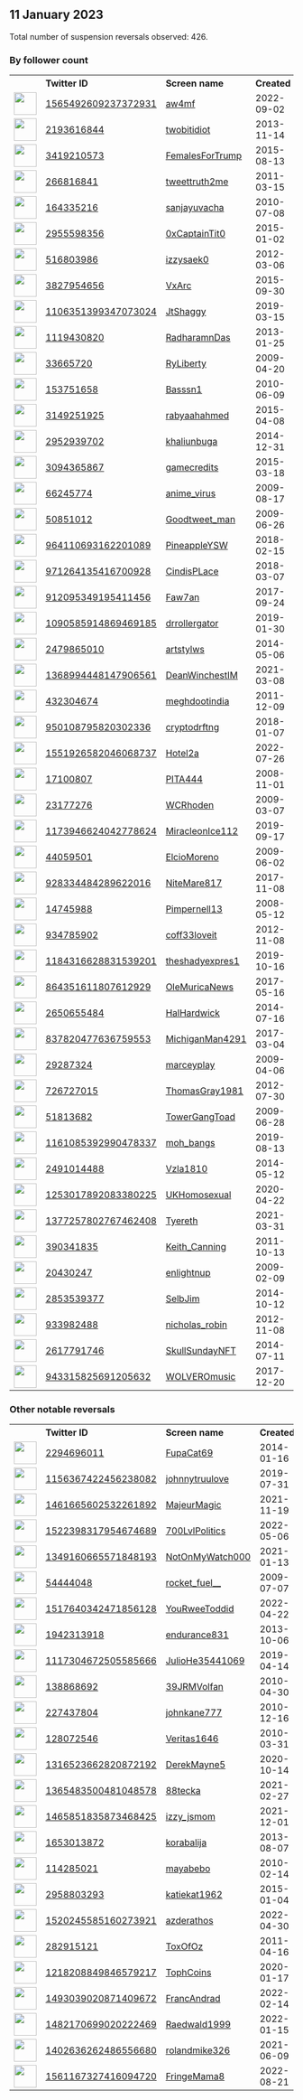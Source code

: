 
## 11 January 2023
Total number of suspension reversals observed: 426.

### By follower count
<table><tr><th></th><th align="left">Twitter ID</th><th align="left">Screen name</th>
<th align="left">Created</th><th align="left">Status</th><th align="left">Suspended</th><th align="left">Followers</th>
<tr><td><a href="https://pbs.twimg.com/profile_images/1572941416048873475/mxm578Ct_normal.jpg"><img src="https://pbs.twimg.com/profile_images/1572941416048873475/mxm578Ct_normal.jpg" width="40px" height="40px" align="center"/></a></td><td><a href="https://twitter.com/intent/user?user_id=1565492609237372931">1565492609237372931</a></td><td><a href="https://twitter.com/aw4mf">aw4mf</a></td><td>2022-09-02</td><td align="center"></td><td>2022-12-30</td><td>504975</td></tr>
<tr><td><a href="https://pbs.twimg.com/profile_images/1574392800963174402/mea0sjf2_normal.jpg"><img src="https://pbs.twimg.com/profile_images/1574392800963174402/mea0sjf2_normal.jpg" width="40px" height="40px" align="center"/></a></td><td><a href="https://twitter.com/intent/user?user_id=2193616844">2193616844</a></td><td><a href="https://twitter.com/twobitidiot">twobitidiot</a></td><td>2013-11-14</td><td align="center"></td><td>2023-01-07</td><td>323813</td></tr>
<tr><td><a href="https://pbs.twimg.com/profile_images/1657087551469936647/3UNpGa4m_normal.jpg"><img src="https://pbs.twimg.com/profile_images/1657087551469936647/3UNpGa4m_normal.jpg" width="40px" height="40px" align="center"/></a></td><td><a href="https://twitter.com/intent/user?user_id=3419210573">3419210573</a></td><td><a href="https://twitter.com/FemalesForTrump">FemalesForTrump</a></td><td>2015-08-13</td><td align="center"></td><td></td><td>120888</td></tr>
<tr><td><a href="https://pbs.twimg.com/profile_images/1433491184165572618/a-SfaJgH_normal.jpg"><img src="https://pbs.twimg.com/profile_images/1433491184165572618/a-SfaJgH_normal.jpg" width="40px" height="40px" align="center"/></a></td><td><a href="https://twitter.com/intent/user?user_id=266816841">266816841</a></td><td><a href="https://twitter.com/tweettruth2me">tweettruth2me</a></td><td>2011-03-15</td><td align="center"></td><td>2022-11-17</td><td>92804</td></tr>
<tr><td><a href="https://pbs.twimg.com/profile_images/1132508105198039040/OfzZfH6V_normal.jpg"><img src="https://pbs.twimg.com/profile_images/1132508105198039040/OfzZfH6V_normal.jpg" width="40px" height="40px" align="center"/></a></td><td><a href="https://twitter.com/intent/user?user_id=164335216">164335216</a></td><td><a href="https://twitter.com/sanjayuvacha">sanjayuvacha</a></td><td>2010-07-08</td><td align="center"></td><td></td><td>90418</td></tr>
<tr><td><a href="https://pbs.twimg.com/profile_images/1647754430534782976/D5vRQ73__normal.jpg"><img src="https://pbs.twimg.com/profile_images/1647754430534782976/D5vRQ73__normal.jpg" width="40px" height="40px" align="center"/></a></td><td><a href="https://twitter.com/intent/user?user_id=2955598356">2955598356</a></td><td><a href="https://twitter.com/0xCaptainTit0">0xCaptainTit0</a></td><td>2015-01-02</td><td align="center"></td><td>2022-12-27</td><td>82049</td></tr>
<tr><td><a href="https://pbs.twimg.com/profile_images/1637577994750271489/liUs-bhh_normal.jpg"><img src="https://pbs.twimg.com/profile_images/1637577994750271489/liUs-bhh_normal.jpg" width="40px" height="40px" align="center"/></a></td><td><a href="https://twitter.com/intent/user?user_id=516803986">516803986</a></td><td><a href="https://twitter.com/izzysaek0">izzysaek0</a></td><td>2012-03-06</td><td align="center"></td><td></td><td>62881</td></tr>
<tr><td><a href="https://pbs.twimg.com/profile_images/1523393644396486656/LosD4TC1_normal.jpg"><img src="https://pbs.twimg.com/profile_images/1523393644396486656/LosD4TC1_normal.jpg" width="40px" height="40px" align="center"/></a></td><td><a href="https://twitter.com/intent/user?user_id=3827954656">3827954656</a></td><td><a href="https://twitter.com/VxArc">VxArc</a></td><td>2015-09-30</td><td align="center"></td><td>2022-09-30</td><td>62782</td></tr>
<tr><td><a href="https://pbs.twimg.com/profile_images/1385046416725319686/0mVau5Xr_normal.jpg"><img src="https://pbs.twimg.com/profile_images/1385046416725319686/0mVau5Xr_normal.jpg" width="40px" height="40px" align="center"/></a></td><td><a href="https://twitter.com/intent/user?user_id=1106351399347073024">1106351399347073024</a></td><td><a href="https://twitter.com/JtShaggy">JtShaggy</a></td><td>2019-03-15</td><td align="center"></td><td>2023-01-03</td><td>54632</td></tr>
<tr><td><a href="https://pbs.twimg.com/profile_images/1391309505590284288/kj7OgJ0H_normal.jpg"><img src="https://pbs.twimg.com/profile_images/1391309505590284288/kj7OgJ0H_normal.jpg" width="40px" height="40px" align="center"/></a></td><td><a href="https://twitter.com/intent/user?user_id=1119430820">1119430820</a></td><td><a href="https://twitter.com/RadharamnDas">RadharamnDas</a></td><td>2013-01-25</td><td align="center"></td><td>2022-11-21</td><td>50480</td></tr>
<tr><td><a href="https://pbs.twimg.com/profile_images/1179270612096651265/buGHnc3i_normal.jpg"><img src="https://pbs.twimg.com/profile_images/1179270612096651265/buGHnc3i_normal.jpg" width="40px" height="40px" align="center"/></a></td><td><a href="https://twitter.com/intent/user?user_id=33665720">33665720</a></td><td><a href="https://twitter.com/RyLiberty">RyLiberty</a></td><td>2009-04-20</td><td align="center"></td><td></td><td>48229</td></tr>
<tr><td><a href="https://pbs.twimg.com/profile_images/1354214268883902464/ThvQ3r8B_normal.jpg"><img src="https://pbs.twimg.com/profile_images/1354214268883902464/ThvQ3r8B_normal.jpg" width="40px" height="40px" align="center"/></a></td><td><a href="https://twitter.com/intent/user?user_id=153751658">153751658</a></td><td><a href="https://twitter.com/Basssn1">Basssn1</a></td><td>2010-06-09</td><td align="center"></td><td>2022-11-22</td><td>45036</td></tr>
<tr><td><a href="https://pbs.twimg.com/profile_images/1623497262084108289/KCDkQ05N_normal.jpg"><img src="https://pbs.twimg.com/profile_images/1623497262084108289/KCDkQ05N_normal.jpg" width="40px" height="40px" align="center"/></a></td><td><a href="https://twitter.com/intent/user?user_id=3149251925">3149251925</a></td><td><a href="https://twitter.com/rabyaahahmed">rabyaahahmed</a></td><td>2015-04-08</td><td align="center"></td><td>2023-01-10</td><td>40340</td></tr>
<tr><td><a href="https://pbs.twimg.com/profile_images/1510609422342828033/yy-H0BFO_normal.jpg"><img src="https://pbs.twimg.com/profile_images/1510609422342828033/yy-H0BFO_normal.jpg" width="40px" height="40px" align="center"/></a></td><td><a href="https://twitter.com/intent/user?user_id=2952939702">2952939702</a></td><td><a href="https://twitter.com/khaliunbuga">khaliunbuga</a></td><td>2014-12-31</td><td align="center"></td><td>2022-04-09</td><td>37372</td></tr>
<tr><td><a href="https://pbs.twimg.com/profile_images/1484347380585562115/vK2NicFW_normal.jpg"><img src="https://pbs.twimg.com/profile_images/1484347380585562115/vK2NicFW_normal.jpg" width="40px" height="40px" align="center"/></a></td><td><a href="https://twitter.com/intent/user?user_id=3094365867">3094365867</a></td><td><a href="https://twitter.com/gamecredits">gamecredits</a></td><td>2015-03-18</td><td align="center"></td><td>2022-12-26</td><td>36213</td></tr>
<tr><td><a href="https://pbs.twimg.com/profile_images/1628910436560011265/WqsYVOuL_normal.jpg"><img src="https://pbs.twimg.com/profile_images/1628910436560011265/WqsYVOuL_normal.jpg" width="40px" height="40px" align="center"/></a></td><td><a href="https://twitter.com/intent/user?user_id=66245774">66245774</a></td><td><a href="https://twitter.com/anime_virus">anime_virus</a></td><td>2009-08-17</td><td align="center"></td><td>2023-01-08</td><td>32147</td></tr>
<tr><td><a href="https://pbs.twimg.com/profile_images/1347063976585293826/11EjcLnX_normal.jpg"><img src="https://pbs.twimg.com/profile_images/1347063976585293826/11EjcLnX_normal.jpg" width="40px" height="40px" align="center"/></a></td><td><a href="https://twitter.com/intent/user?user_id=50851012">50851012</a></td><td><a href="https://twitter.com/Goodtweet_man">Goodtweet_man</a></td><td>2009-06-26</td><td align="center"></td><td>2022-10-28</td><td>27851</td></tr>
<tr><td><a href="https://pbs.twimg.com/profile_images/1542828517494296576/0j1vWNxF_normal.jpg"><img src="https://pbs.twimg.com/profile_images/1542828517494296576/0j1vWNxF_normal.jpg" width="40px" height="40px" align="center"/></a></td><td><a href="https://twitter.com/intent/user?user_id=964110693162201089">964110693162201089</a></td><td><a href="https://twitter.com/PineappleYSW">PineappleYSW</a></td><td>2018-02-15</td><td align="center"></td><td>2023-01-04</td><td>23809</td></tr>
<tr><td><a href="https://pbs.twimg.com/profile_images/1642660602320666624/5UtdrzNW_normal.jpg"><img src="https://pbs.twimg.com/profile_images/1642660602320666624/5UtdrzNW_normal.jpg" width="40px" height="40px" align="center"/></a></td><td><a href="https://twitter.com/intent/user?user_id=971264135416700928">971264135416700928</a></td><td><a href="https://twitter.com/CindisPLace">CindisPLace</a></td><td>2018-03-07</td><td align="center"></td><td>2022-10-05</td><td>22717</td></tr>
<tr><td><a href="https://pbs.twimg.com/profile_images/1396775316627103747/kFivFIgf_normal.jpg"><img src="https://pbs.twimg.com/profile_images/1396775316627103747/kFivFIgf_normal.jpg" width="40px" height="40px" align="center"/></a></td><td><a href="https://twitter.com/intent/user?user_id=912095349195411456">912095349195411456</a></td><td><a href="https://twitter.com/Faw7an">Faw7an</a></td><td>2017-09-24</td><td align="center"></td><td>2022-12-18</td><td>22595</td></tr>
<tr><td><a href="https://pbs.twimg.com/profile_images/1615536746720100354/XWp3rYPO_normal.jpg"><img src="https://pbs.twimg.com/profile_images/1615536746720100354/XWp3rYPO_normal.jpg" width="40px" height="40px" align="center"/></a></td><td><a href="https://twitter.com/intent/user?user_id=1090585914869469185">1090585914869469185</a></td><td><a href="https://twitter.com/drrollergator">drrollergator</a></td><td>2019-01-30</td><td align="center"></td><td>2023-01-10</td><td>18499</td></tr>
<tr><td><a href="https://pbs.twimg.com/profile_images/1654269345109778432/Mw-VVyTS_normal.jpg"><img src="https://pbs.twimg.com/profile_images/1654269345109778432/Mw-VVyTS_normal.jpg" width="40px" height="40px" align="center"/></a></td><td><a href="https://twitter.com/intent/user?user_id=2479865010">2479865010</a></td><td><a href="https://twitter.com/artstylws">artstylws</a></td><td>2014-05-06</td><td align="center">🔒</td><td></td><td>15603</td></tr>
<tr><td><a href="https://pbs.twimg.com/profile_images/1657488103857070080/7l1hgm5T_normal.jpg"><img src="https://pbs.twimg.com/profile_images/1657488103857070080/7l1hgm5T_normal.jpg" width="40px" height="40px" align="center"/></a></td><td><a href="https://twitter.com/intent/user?user_id=1368994448147906561">1368994448147906561</a></td><td><a href="https://twitter.com/DeanWinchestIM">DeanWinchestIM</a></td><td>2021-03-08</td><td align="center"></td><td>2022-12-15</td><td>15246</td></tr>
<tr><td><a href="https://pbs.twimg.com/profile_images/1203747314306674689/09Ka69_f_normal.jpg"><img src="https://pbs.twimg.com/profile_images/1203747314306674689/09Ka69_f_normal.jpg" width="40px" height="40px" align="center"/></a></td><td><a href="https://twitter.com/intent/user?user_id=432304674">432304674</a></td><td><a href="https://twitter.com/meghdootindia">meghdootindia</a></td><td>2011-12-09</td><td align="center"></td><td></td><td>14355</td></tr>
<tr><td><a href="https://pbs.twimg.com/profile_images/1657230094006464512/qKjKlPZ1_normal.jpg"><img src="https://pbs.twimg.com/profile_images/1657230094006464512/qKjKlPZ1_normal.jpg" width="40px" height="40px" align="center"/></a></td><td><a href="https://twitter.com/intent/user?user_id=950108795820302336">950108795820302336</a></td><td><a href="https://twitter.com/cryptodrftng">cryptodrftng</a></td><td>2018-01-07</td><td align="center"></td><td>2023-01-07</td><td>13610</td></tr>
<tr><td><a href="https://pbs.twimg.com/profile_images/1656765081122910210/waFQc6r9_normal.jpg"><img src="https://pbs.twimg.com/profile_images/1656765081122910210/waFQc6r9_normal.jpg" width="40px" height="40px" align="center"/></a></td><td><a href="https://twitter.com/intent/user?user_id=1551926582046068737">1551926582046068737</a></td><td><a href="https://twitter.com/Hotel2a">Hotel2a</a></td><td>2022-07-26</td><td align="center"></td><td>2022-12-14</td><td>13173</td></tr>
<tr><td><a href="https://pbs.twimg.com/profile_images/836963891254976514/3EvCCBLT_normal.jpg"><img src="https://pbs.twimg.com/profile_images/836963891254976514/3EvCCBLT_normal.jpg" width="40px" height="40px" align="center"/></a></td><td><a href="https://twitter.com/intent/user?user_id=17100807">17100807</a></td><td><a href="https://twitter.com/PITA444">PITA444</a></td><td>2008-11-01</td><td align="center"></td><td></td><td>12305</td></tr>
<tr><td><a href="https://abs.twimg.com/sticky/default_profile_images/default_profile_normal.png"><img src="https://abs.twimg.com/sticky/default_profile_images/default_profile_normal.png" width="40px" height="40px" align="center"/></a></td><td><a href="https://twitter.com/intent/user?user_id=23177276">23177276</a></td><td><a href="https://twitter.com/WCRhoden">WCRhoden</a></td><td>2009-03-07</td><td align="center"></td><td>2022-12-20</td><td>11718</td></tr>
<tr><td><a href="https://pbs.twimg.com/profile_images/1615584261779644416/73qImwe5_normal.jpg"><img src="https://pbs.twimg.com/profile_images/1615584261779644416/73qImwe5_normal.jpg" width="40px" height="40px" align="center"/></a></td><td><a href="https://twitter.com/intent/user?user_id=1173946624042778624">1173946624042778624</a></td><td><a href="https://twitter.com/MiracleonIce112">MiracleonIce112</a></td><td>2019-09-17</td><td align="center"></td><td></td><td>11680</td></tr>
<tr><td><a href="https://pbs.twimg.com/profile_images/1653428381583650818/f7hRiRqx_normal.jpg"><img src="https://pbs.twimg.com/profile_images/1653428381583650818/f7hRiRqx_normal.jpg" width="40px" height="40px" align="center"/></a></td><td><a href="https://twitter.com/intent/user?user_id=44059501">44059501</a></td><td><a href="https://twitter.com/ElcioMoreno">ElcioMoreno</a></td><td>2009-06-02</td><td align="center"></td><td>2022-09-28</td><td>11486</td></tr>
<tr><td><a href="https://pbs.twimg.com/profile_images/1613187294046871552/gvmyylpA_normal.jpg"><img src="https://pbs.twimg.com/profile_images/1613187294046871552/gvmyylpA_normal.jpg" width="40px" height="40px" align="center"/></a></td><td><a href="https://twitter.com/intent/user?user_id=928334484289622016">928334484289622016</a></td><td><a href="https://twitter.com/NiteMare817">NiteMare817</a></td><td>2017-11-08</td><td align="center"></td><td></td><td>11367</td></tr>
<tr><td><a href="https://pbs.twimg.com/profile_images/989352465484005376/lgTUmcPy_normal.jpg"><img src="https://pbs.twimg.com/profile_images/989352465484005376/lgTUmcPy_normal.jpg" width="40px" height="40px" align="center"/></a></td><td><a href="https://twitter.com/intent/user?user_id=14745988">14745988</a></td><td><a href="https://twitter.com/Pimpernell13">Pimpernell13</a></td><td>2008-05-12</td><td align="center"></td><td>2022-07-16</td><td>11216</td></tr>
<tr><td><a href="https://pbs.twimg.com/profile_images/1617728551242825728/12bOxg3E_normal.jpg"><img src="https://pbs.twimg.com/profile_images/1617728551242825728/12bOxg3E_normal.jpg" width="40px" height="40px" align="center"/></a></td><td><a href="https://twitter.com/intent/user?user_id=934785902">934785902</a></td><td><a href="https://twitter.com/coff33loveit">coff33loveit</a></td><td>2012-11-08</td><td align="center"></td><td></td><td>10099</td></tr>
<tr><td><a href="https://pbs.twimg.com/profile_images/1184318081499389952/tHBeoDnE_normal.jpg"><img src="https://pbs.twimg.com/profile_images/1184318081499389952/tHBeoDnE_normal.jpg" width="40px" height="40px" align="center"/></a></td><td><a href="https://twitter.com/intent/user?user_id=1184316628831539201">1184316628831539201</a></td><td><a href="https://twitter.com/theshadyexpres1">theshadyexpres1</a></td><td>2019-10-16</td><td align="center"></td><td></td><td>10064</td></tr>
<tr><td><a href="https://pbs.twimg.com/profile_images/1632977800691892225/sdJKLvuR_normal.jpg"><img src="https://pbs.twimg.com/profile_images/1632977800691892225/sdJKLvuR_normal.jpg" width="40px" height="40px" align="center"/></a></td><td><a href="https://twitter.com/intent/user?user_id=864351611807612929">864351611807612929</a></td><td><a href="https://twitter.com/OleMuricaNews">OleMuricaNews</a></td><td>2017-05-16</td><td align="center"></td><td>2022-07-15</td><td>9529</td></tr>
<tr><td><a href="https://pbs.twimg.com/profile_images/831456677983576064/8syLj45D_normal.jpg"><img src="https://pbs.twimg.com/profile_images/831456677983576064/8syLj45D_normal.jpg" width="40px" height="40px" align="center"/></a></td><td><a href="https://twitter.com/intent/user?user_id=2650655484">2650655484</a></td><td><a href="https://twitter.com/HalHardwick">HalHardwick</a></td><td>2014-07-16</td><td align="center"></td><td></td><td>9328</td></tr>
<tr><td><a href="https://pbs.twimg.com/profile_images/845273422703841280/RTFxSgiY_normal.jpg"><img src="https://pbs.twimg.com/profile_images/845273422703841280/RTFxSgiY_normal.jpg" width="40px" height="40px" align="center"/></a></td><td><a href="https://twitter.com/intent/user?user_id=837820477636759553">837820477636759553</a></td><td><a href="https://twitter.com/MichiganMan4291">MichiganMan4291</a></td><td>2017-03-04</td><td align="center"></td><td></td><td>8952</td></tr>
<tr><td><a href="https://pbs.twimg.com/profile_images/1455236132627697671/ECI4-lL7_normal.jpg"><img src="https://pbs.twimg.com/profile_images/1455236132627697671/ECI4-lL7_normal.jpg" width="40px" height="40px" align="center"/></a></td><td><a href="https://twitter.com/intent/user?user_id=29287324">29287324</a></td><td><a href="https://twitter.com/marceyplay">marceyplay</a></td><td>2009-04-06</td><td align="center"></td><td>2023-01-09</td><td>7903</td></tr>
<tr><td><a href="https://pbs.twimg.com/profile_images/1334114699248623619/z-NTRmfe_normal.jpg"><img src="https://pbs.twimg.com/profile_images/1334114699248623619/z-NTRmfe_normal.jpg" width="40px" height="40px" align="center"/></a></td><td><a href="https://twitter.com/intent/user?user_id=726727015">726727015</a></td><td><a href="https://twitter.com/ThomasGray1981">ThomasGray1981</a></td><td>2012-07-30</td><td align="center"></td><td>2023-01-06</td><td>7242</td></tr>
<tr><td><a href="https://pbs.twimg.com/profile_images/1615696097636220928/F4xoYP7d_normal.jpg"><img src="https://pbs.twimg.com/profile_images/1615696097636220928/F4xoYP7d_normal.jpg" width="40px" height="40px" align="center"/></a></td><td><a href="https://twitter.com/intent/user?user_id=51813682">51813682</a></td><td><a href="https://twitter.com/TowerGangToad">TowerGangToad</a></td><td>2009-06-28</td><td align="center"></td><td>2022-11-20</td><td>7209</td></tr>
<tr><td><a href="https://pbs.twimg.com/profile_images/1583368221620670464/vFYTdkt5_normal.jpg"><img src="https://pbs.twimg.com/profile_images/1583368221620670464/vFYTdkt5_normal.jpg" width="40px" height="40px" align="center"/></a></td><td><a href="https://twitter.com/intent/user?user_id=1161085392990478337">1161085392990478337</a></td><td><a href="https://twitter.com/moh_bangs">moh_bangs</a></td><td>2019-08-13</td><td align="center"></td><td>2022-12-18</td><td>6552</td></tr>
<tr><td><a href="https://pbs.twimg.com/profile_images/1598817606189948929/zCFJAL6T_normal.jpg"><img src="https://pbs.twimg.com/profile_images/1598817606189948929/zCFJAL6T_normal.jpg" width="40px" height="40px" align="center"/></a></td><td><a href="https://twitter.com/intent/user?user_id=2491014488">2491014488</a></td><td><a href="https://twitter.com/Vzla1810">Vzla1810</a></td><td>2014-05-12</td><td align="center"></td><td>2023-01-08</td><td>5286</td></tr>
<tr><td><a href="https://pbs.twimg.com/profile_images/1657449520165158912/lKYhnwJV_normal.jpg"><img src="https://pbs.twimg.com/profile_images/1657449520165158912/lKYhnwJV_normal.jpg" width="40px" height="40px" align="center"/></a></td><td><a href="https://twitter.com/intent/user?user_id=1253017892083380225">1253017892083380225</a></td><td><a href="https://twitter.com/UKHomosexual">UKHomosexual</a></td><td>2020-04-22</td><td align="center"></td><td>2022-10-11</td><td>5037</td></tr>
<tr><td><a href="https://pbs.twimg.com/profile_images/1644463942473842688/wXfNz2VP_normal.jpg"><img src="https://pbs.twimg.com/profile_images/1644463942473842688/wXfNz2VP_normal.jpg" width="40px" height="40px" align="center"/></a></td><td><a href="https://twitter.com/intent/user?user_id=1377257802767462408">1377257802767462408</a></td><td><a href="https://twitter.com/Tyereth">Tyereth</a></td><td>2021-03-31</td><td align="center"></td><td>2023-01-08</td><td>4897</td></tr>
<tr><td><a href="https://pbs.twimg.com/profile_images/1306136657574473730/joBgOau3_normal.jpg"><img src="https://pbs.twimg.com/profile_images/1306136657574473730/joBgOau3_normal.jpg" width="40px" height="40px" align="center"/></a></td><td><a href="https://twitter.com/intent/user?user_id=390341835">390341835</a></td><td><a href="https://twitter.com/Keith_Canning">Keith_Canning</a></td><td>2011-10-13</td><td align="center"></td><td>2022-11-08</td><td>4883</td></tr>
<tr><td><a href="https://pbs.twimg.com/profile_images/1621507472531021826/mnXCN6pL_normal.jpg"><img src="https://pbs.twimg.com/profile_images/1621507472531021826/mnXCN6pL_normal.jpg" width="40px" height="40px" align="center"/></a></td><td><a href="https://twitter.com/intent/user?user_id=20430247">20430247</a></td><td><a href="https://twitter.com/enlightnup">enlightnup</a></td><td>2009-02-09</td><td align="center"></td><td></td><td>4840</td></tr>
<tr><td><a href="https://pbs.twimg.com/profile_images/1523827934359871488/i78tsqo3_normal.jpg"><img src="https://pbs.twimg.com/profile_images/1523827934359871488/i78tsqo3_normal.jpg" width="40px" height="40px" align="center"/></a></td><td><a href="https://twitter.com/intent/user?user_id=2853539377">2853539377</a></td><td><a href="https://twitter.com/SelbJim">SelbJim</a></td><td>2014-10-12</td><td align="center"></td><td>2022-09-24</td><td>4645</td></tr>
<tr><td><a href="https://pbs.twimg.com/profile_images/808650477533593600/5FP8oC3F_normal.jpg"><img src="https://pbs.twimg.com/profile_images/808650477533593600/5FP8oC3F_normal.jpg" width="40px" height="40px" align="center"/></a></td><td><a href="https://twitter.com/intent/user?user_id=933982488">933982488</a></td><td><a href="https://twitter.com/nicholas_robin">nicholas_robin</a></td><td>2012-11-08</td><td align="center">🚫</td><td>2022-07-24</td><td>4615</td></tr>
<tr><td><a href="https://pbs.twimg.com/profile_images/1656312747758440448/-iRiG-MS_normal.jpg"><img src="https://pbs.twimg.com/profile_images/1656312747758440448/-iRiG-MS_normal.jpg" width="40px" height="40px" align="center"/></a></td><td><a href="https://twitter.com/intent/user?user_id=2617791746">2617791746</a></td><td><a href="https://twitter.com/SkullSundayNFT">SkullSundayNFT</a></td><td>2014-07-11</td><td align="center"></td><td>2022-12-15</td><td>4524</td></tr>
<tr><td><a href="https://pbs.twimg.com/profile_images/1620890125634007040/tRVPn-8z_normal.jpg"><img src="https://pbs.twimg.com/profile_images/1620890125634007040/tRVPn-8z_normal.jpg" width="40px" height="40px" align="center"/></a></td><td><a href="https://twitter.com/intent/user?user_id=943315825691205632">943315825691205632</a></td><td><a href="https://twitter.com/WOLVEROmusic">WOLVEROmusic</a></td><td>2017-12-20</td><td align="center"></td><td>2022-04-30</td><td>4123</td></tr>
</table>

### Other notable reversals
<table><tr><th></th><th align="left">Twitter ID</th><th align="left">Screen name</th>
<th align="left">Created</th><th align="left">Status</th><th align="left">Suspended</th><th align="left">Followers</th>
<tr><td><a href="https://pbs.twimg.com/profile_images/1274383317199134720/VUPwl1fy_normal.jpg"><img src="https://pbs.twimg.com/profile_images/1274383317199134720/VUPwl1fy_normal.jpg" width="40px" height="40px" align="center"/></a></td><td><a href="https://twitter.com/intent/user?user_id=2294696011">2294696011</a></td><td><a href="https://twitter.com/FupaCat69">FupaCat69</a></td><td>2014-01-16</td><td align="center"></td><td>2022-12-11</td><td>31</td></tr>
<tr><td><a href="https://pbs.twimg.com/profile_images/1321642551330410497/NmHDRycm_normal.jpg"><img src="https://pbs.twimg.com/profile_images/1321642551330410497/NmHDRycm_normal.jpg" width="40px" height="40px" align="center"/></a></td><td><a href="https://twitter.com/intent/user?user_id=1156367422456238082">1156367422456238082</a></td><td><a href="https://twitter.com/johnnytruulove">johnnytruulove</a></td><td>2019-07-31</td><td align="center"></td><td>2022-12-11</td><td>123</td></tr>
<tr><td><a href="https://pbs.twimg.com/profile_images/1461666808101015552/fYiKLAdf_normal.jpg"><img src="https://pbs.twimg.com/profile_images/1461666808101015552/fYiKLAdf_normal.jpg" width="40px" height="40px" align="center"/></a></td><td><a href="https://twitter.com/intent/user?user_id=1461665602532261892">1461665602532261892</a></td><td><a href="https://twitter.com/MajeurMagic">MajeurMagic</a></td><td>2021-11-19</td><td align="center">👋</td><td>2023-01-09</td><td>533</td></tr>
<tr><td><a href="https://pbs.twimg.com/profile_images/1522398376997888003/hgRvo6Np_normal.jpg"><img src="https://pbs.twimg.com/profile_images/1522398376997888003/hgRvo6Np_normal.jpg" width="40px" height="40px" align="center"/></a></td><td><a href="https://twitter.com/intent/user?user_id=1522398317954674689">1522398317954674689</a></td><td><a href="https://twitter.com/700LvlPolitics">700LvlPolitics</a></td><td>2022-05-06</td><td align="center"></td><td>2023-01-06</td><td>143</td></tr>
<tr><td><a href="https://pbs.twimg.com/profile_images/1617730286464147456/xht1-2uV_normal.jpg"><img src="https://pbs.twimg.com/profile_images/1617730286464147456/xht1-2uV_normal.jpg" width="40px" height="40px" align="center"/></a></td><td><a href="https://twitter.com/intent/user?user_id=1349160665571848193">1349160665571848193</a></td><td><a href="https://twitter.com/NotOnMyWatch000">NotOnMyWatch000</a></td><td>2021-01-13</td><td align="center"></td><td>2022-12-13</td><td>1911</td></tr>
<tr><td><a href="https://pbs.twimg.com/profile_images/1394842390435975169/sOJi02zc_normal.jpg"><img src="https://pbs.twimg.com/profile_images/1394842390435975169/sOJi02zc_normal.jpg" width="40px" height="40px" align="center"/></a></td><td><a href="https://twitter.com/intent/user?user_id=54444048">54444048</a></td><td><a href="https://twitter.com/rocket_fuel__">rocket_fuel__</a></td><td>2009-07-07</td><td align="center">🔒</td><td>2023-01-09</td><td>1308</td></tr>
<tr><td><a href="https://pbs.twimg.com/profile_images/1523879689336635398/vbejmJw6_normal.jpg"><img src="https://pbs.twimg.com/profile_images/1523879689336635398/vbejmJw6_normal.jpg" width="40px" height="40px" align="center"/></a></td><td><a href="https://twitter.com/intent/user?user_id=1517640342471856128">1517640342471856128</a></td><td><a href="https://twitter.com/YouRweeToddid">YouRweeToddid</a></td><td>2022-04-22</td><td align="center"></td><td>2023-01-05</td><td>629</td></tr>
<tr><td><a href="https://pbs.twimg.com/profile_images/1629053307825098752/xIWXSmbX_normal.jpg"><img src="https://pbs.twimg.com/profile_images/1629053307825098752/xIWXSmbX_normal.jpg" width="40px" height="40px" align="center"/></a></td><td><a href="https://twitter.com/intent/user?user_id=1942313918">1942313918</a></td><td><a href="https://twitter.com/endurance831">endurance831</a></td><td>2013-10-06</td><td align="center"></td><td>2023-01-08</td><td>300</td></tr>
<tr><td><a href="https://pbs.twimg.com/profile_images/1465833727779434497/RhL1d_9s_normal.jpg"><img src="https://pbs.twimg.com/profile_images/1465833727779434497/RhL1d_9s_normal.jpg" width="40px" height="40px" align="center"/></a></td><td><a href="https://twitter.com/intent/user?user_id=1117304672505585666">1117304672505585666</a></td><td><a href="https://twitter.com/JulioHe35441069">JulioHe35441069</a></td><td>2019-04-14</td><td align="center"></td><td>2022-12-03</td><td>121</td></tr>
<tr><td><a href="https://pbs.twimg.com/profile_images/1656305512680488960/kdKoTOl4_normal.jpg"><img src="https://pbs.twimg.com/profile_images/1656305512680488960/kdKoTOl4_normal.jpg" width="40px" height="40px" align="center"/></a></td><td><a href="https://twitter.com/intent/user?user_id=138868692">138868692</a></td><td><a href="https://twitter.com/39JRMVolfan">39JRMVolfan</a></td><td>2010-04-30</td><td align="center"></td><td>2022-12-30</td><td>1157</td></tr>
<tr><td><a href="https://pbs.twimg.com/profile_images/1559286319012003840/1DbYISjj_normal.jpg"><img src="https://pbs.twimg.com/profile_images/1559286319012003840/1DbYISjj_normal.jpg" width="40px" height="40px" align="center"/></a></td><td><a href="https://twitter.com/intent/user?user_id=227437804">227437804</a></td><td><a href="https://twitter.com/johnkane777">johnkane777</a></td><td>2010-12-16</td><td align="center"></td><td>2022-12-12</td><td>548</td></tr>
<tr><td><a href="https://pbs.twimg.com/profile_images/1442280696844804096/E6-6teWF_normal.jpg"><img src="https://pbs.twimg.com/profile_images/1442280696844804096/E6-6teWF_normal.jpg" width="40px" height="40px" align="center"/></a></td><td><a href="https://twitter.com/intent/user?user_id=128072546">128072546</a></td><td><a href="https://twitter.com/Veritas1646">Veritas1646</a></td><td>2010-03-31</td><td align="center"></td><td>2023-01-07</td><td>319</td></tr>
<tr><td><a href="https://pbs.twimg.com/profile_images/1588701759584710656/rf9X2sqO_normal.jpg"><img src="https://pbs.twimg.com/profile_images/1588701759584710656/rf9X2sqO_normal.jpg" width="40px" height="40px" align="center"/></a></td><td><a href="https://twitter.com/intent/user?user_id=1316523662820872192">1316523662820872192</a></td><td><a href="https://twitter.com/DerekMayne5">DerekMayne5</a></td><td>2020-10-14</td><td align="center"></td><td>2023-01-07</td><td>184</td></tr>
<tr><td><a href="https://pbs.twimg.com/profile_images/1620332894454710272/3OMVFNyu_normal.jpg"><img src="https://pbs.twimg.com/profile_images/1620332894454710272/3OMVFNyu_normal.jpg" width="40px" height="40px" align="center"/></a></td><td><a href="https://twitter.com/intent/user?user_id=1365483500481048578">1365483500481048578</a></td><td><a href="https://twitter.com/88tecka">88tecka</a></td><td>2021-02-27</td><td align="center"></td><td>2023-01-07</td><td>160</td></tr>
<tr><td><a href="https://pbs.twimg.com/profile_images/1645480737347338270/BE4Gxfra_normal.jpg"><img src="https://pbs.twimg.com/profile_images/1645480737347338270/BE4Gxfra_normal.jpg" width="40px" height="40px" align="center"/></a></td><td><a href="https://twitter.com/intent/user?user_id=1465851835873468425">1465851835873468425</a></td><td><a href="https://twitter.com/izzy_jsmom">izzy_jsmom</a></td><td>2021-12-01</td><td align="center"></td><td>2023-01-08</td><td>574</td></tr>
<tr><td><a href="https://pbs.twimg.com/profile_images/378800000261750607/45eea4d90df5e7c3e8679247591e6937_normal.jpeg"><img src="https://pbs.twimg.com/profile_images/378800000261750607/45eea4d90df5e7c3e8679247591e6937_normal.jpeg" width="40px" height="40px" align="center"/></a></td><td><a href="https://twitter.com/intent/user?user_id=1653013872">1653013872</a></td><td><a href="https://twitter.com/korabalija">korabalija</a></td><td>2013-08-07</td><td align="center"></td><td>2022-12-12</td><td>69</td></tr>
<tr><td><a href="https://pbs.twimg.com/profile_images/1415988351006613514/MO1nloH0_normal.jpg"><img src="https://pbs.twimg.com/profile_images/1415988351006613514/MO1nloH0_normal.jpg" width="40px" height="40px" align="center"/></a></td><td><a href="https://twitter.com/intent/user?user_id=114285021">114285021</a></td><td><a href="https://twitter.com/mayabebo">mayabebo</a></td><td>2010-02-14</td><td align="center"></td><td>2023-01-09</td><td>1638</td></tr>
<tr><td><a href="https://pbs.twimg.com/profile_images/551815244188626944/1hk2DG6a_normal.jpeg"><img src="https://pbs.twimg.com/profile_images/551815244188626944/1hk2DG6a_normal.jpeg" width="40px" height="40px" align="center"/></a></td><td><a href="https://twitter.com/intent/user?user_id=2958803293">2958803293</a></td><td><a href="https://twitter.com/katiekat1962">katiekat1962</a></td><td>2015-01-04</td><td align="center"></td><td>2023-01-05</td><td>2543</td></tr>
<tr><td><a href="https://pbs.twimg.com/profile_images/1637285611878105088/-FO8s_i2_normal.jpg"><img src="https://pbs.twimg.com/profile_images/1637285611878105088/-FO8s_i2_normal.jpg" width="40px" height="40px" align="center"/></a></td><td><a href="https://twitter.com/intent/user?user_id=1520245585160273921">1520245585160273921</a></td><td><a href="https://twitter.com/azderathos">azderathos</a></td><td>2022-04-30</td><td align="center"></td><td>2023-01-06</td><td>141</td></tr>
<tr><td><a href="https://pbs.twimg.com/profile_images/1652233819792236544/yYq7LnNb_normal.jpg"><img src="https://pbs.twimg.com/profile_images/1652233819792236544/yYq7LnNb_normal.jpg" width="40px" height="40px" align="center"/></a></td><td><a href="https://twitter.com/intent/user?user_id=282915121">282915121</a></td><td><a href="https://twitter.com/ToxOfOz">ToxOfOz</a></td><td>2011-04-16</td><td align="center"></td><td>2023-01-08</td><td>411</td></tr>
<tr><td><a href="https://pbs.twimg.com/profile_images/1656720362334216196/nS0GMkAa_normal.jpg"><img src="https://pbs.twimg.com/profile_images/1656720362334216196/nS0GMkAa_normal.jpg" width="40px" height="40px" align="center"/></a></td><td><a href="https://twitter.com/intent/user?user_id=1218208849846579217">1218208849846579217</a></td><td><a href="https://twitter.com/TophCoins">TophCoins</a></td><td>2020-01-17</td><td align="center"></td><td>2022-12-15</td><td>3943</td></tr>
<tr><td><a href="https://pbs.twimg.com/profile_images/1557872449059946497/V7-PdQQS_normal.jpg"><img src="https://pbs.twimg.com/profile_images/1557872449059946497/V7-PdQQS_normal.jpg" width="40px" height="40px" align="center"/></a></td><td><a href="https://twitter.com/intent/user?user_id=1493039020871409672">1493039020871409672</a></td><td><a href="https://twitter.com/FrancAndrad">FrancAndrad</a></td><td>2022-02-14</td><td align="center"></td><td>2023-01-05</td><td>71</td></tr>
<tr><td><a href="https://pbs.twimg.com/profile_images/1656006082538491907/ANf7eYWm_normal.jpg"><img src="https://pbs.twimg.com/profile_images/1656006082538491907/ANf7eYWm_normal.jpg" width="40px" height="40px" align="center"/></a></td><td><a href="https://twitter.com/intent/user?user_id=1482170699020222469">1482170699020222469</a></td><td><a href="https://twitter.com/Raedwald1999">Raedwald1999</a></td><td>2022-01-15</td><td align="center"></td><td>2023-01-06</td><td>91</td></tr>
<tr><td><a href="https://pbs.twimg.com/profile_images/1402636657736699910/ZaDIhrvs_normal.jpg"><img src="https://pbs.twimg.com/profile_images/1402636657736699910/ZaDIhrvs_normal.jpg" width="40px" height="40px" align="center"/></a></td><td><a href="https://twitter.com/intent/user?user_id=1402636262486556680">1402636262486556680</a></td><td><a href="https://twitter.com/rolandmike326">rolandmike326</a></td><td>2021-06-09</td><td align="center"></td><td>2022-12-18</td><td>163</td></tr>
<tr><td><a href="https://pbs.twimg.com/profile_images/1649057396139122689/5pBuUij0_normal.jpg"><img src="https://pbs.twimg.com/profile_images/1649057396139122689/5pBuUij0_normal.jpg" width="40px" height="40px" align="center"/></a></td><td><a href="https://twitter.com/intent/user?user_id=1561167327416094720">1561167327416094720</a></td><td><a href="https://twitter.com/FringeMama8">FringeMama8</a></td><td>2022-08-21</td><td align="center"></td><td>2022-12-06</td><td>760</td></tr>
</table>
